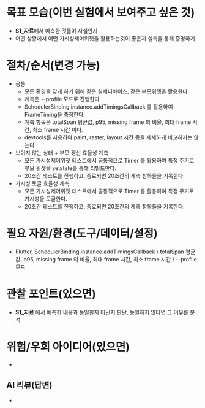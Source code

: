 # 목표 모습(이번 실험에서 보여주고 싶은 것)
- **S1_자료**에서 예측한 것들이 사실인지
- 어떤 상황에서 어떤 가시성제어위젯을 활용하는것이 좋은지 실측을 통해 증명하기

# 절차/순서(변경 가능)
- 공통
  - 모든 환경을 갖게 하기 위해 같은 실제디바이스, 같은 부모위젯을 활용한다.
  - 계측은 --profile 모드로 진행한다
  - SchedulerBinding.instance.addTimingsCallback 를 활용하여 FrameTiming을 측정한다.
  - 계측 항목은 totalSpan 평균값, p95, missing frame 의 비율, 최대 frame 시간, 최소 frame 시간 이다.
  - devtools를 사용하여 paint, raster, layout 시간 등을 세세하게 비교하지는 않는다.
- 보이지 않는 상태 + 부모 갱신 효율성 계측
  - 모든 가시성제어위젯 테스트에서 공통적으로 Timer 를 활용하여 특정 주기로 부모 위젯을 setstate를 통해 리빌드한다.
  - 20초간 테스트를 진행하고, 종료되면 20초간의 계측 항목들을 기록한다.
- 가시성 토글 효율성 계측
  - 모든 가시성제어위젯 테스트에서 공통적으로 Timer 를 활용하여 특정 주기로 가시성을 토글한다.
  - 20초간 테스트를 진행하고, 종료되면 20초간의 계측 항목들을 기록한다.

# 필요 자원/환경(도구/데이터/설정)
- Flutter, SchedulerBinding.instance.addTimingsCallback / totalSpan 평균값, p95, missing frame 의 비율, 최대 frame 시간, 최소 frame 시간 / --profile 모드

# 관찰 포인트(있으면)
- **S1_자료** 에서 예측한 내용과 동일한지 아닌지 판단, 동일하지 않다면 그 이유를 분석

# 위험/우회 아이디어(있으면)
- 




## AI 리뷰(답변)
- 
